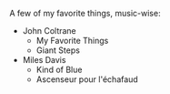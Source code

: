 A few of my favorite things, music-wise:
* John Coltrane 
  * My Favorite Things
  * Giant Steps
* Miles Davis
  * Kind of Blue
  * Ascenseur pour l'échafaud
